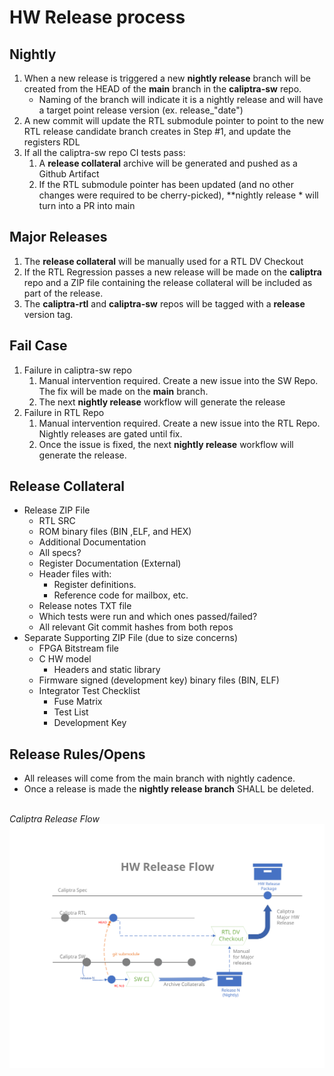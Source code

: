 # HW Release process

## Nightly

1. When a new release is triggered a new **nightly release** branch will be created from the HEAD of the **main** branch in the **caliptra-sw** repo.
    - Naming of the branch will indicate it is a nightly release and will have a target point release version (ex. release_"date")
2. A new commit will update the RTL submodule pointer to point to the new RTL release candidate branch creates in Step #1, and update the registers RDL
3. If all the caliptra-sw repo CI tests pass:
    1. A **release collateral** archive will be generated and pushed as a Github Artifact
    2. If the RTL submodule pointer has been updated (and no other changes were required to be cherry-picked), **nightly release * will turn into a PR into main

## Major Releases

1. The **release collateral** will be manually used for a RTL DV Checkout
2. If the RTL Regression passes a new release will be made on the **caliptra** repo and a ZIP file containing the release collateral will be included as part of the release.
3. The **caliptra-rtl** and **caliptra-sw** repos will be tagged with a **release** version tag.

## Fail Case

1. Failure in caliptra-sw repo
    1. Manual intervention required. Create a new issue into the SW Repo. The fix will be made on the **main** branch.
    2. The next **nightly release** workflow will generate the release
2. Failure in RTL Repo
    1. Manual intervention required. Create a new issue into the RTL Repo. Nightly releases are gated until fix.
    2. Once the issue is fixed, the next **nightly release** workflow will generate the release.

## Release Collateral

- Release ZIP File
  - RTL SRC
  - ROM binary files (BIN ,ELF, and HEX)
  - Additional Documentation
  - All specs?
  - Register Documentation (External)
  - Header files with:
    - Register definitions.
    - Reference code for mailbox, etc.
  - Release notes TXT file
  - Which tests were run and which ones passed/failed?
  - All relevant Git commit hashes from both repos
- Separate Supporting ZIP File (due to size concerns)
  - FPGA Bitstream file
  - C HW model
    - Headers and static library
  - Firmware signed (development key) binary files (BIN, ELF)
  - Integrator Test Checklist
    - Fuse Matrix
    - Test List
    - Development Key

## Release Rules/Opens

- All releases will come from the main branch with nightly cadence.
- Once a release is made the **nightly release branch** SHALL be deleted.

<br> *Caliptra Release Flow*
![Caliptra Release Flow Chart](doc/images/Caliptra_release_flow.svg)
